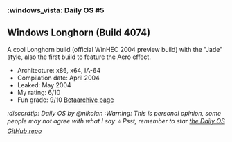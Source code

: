 ### :windows_vista: Daily OS #5
## Windows Longhorn (Build 4074)
A cool Longhorn build (official WinHEC 2004 preview build) with the "Jade" style, also the first build to feature the Aero effect. 
- Architecture: x86, x64, IA-64
- Compilation date: April 2004
- Leaked: May 2004
- My rating: 6/10
- Fun grade: 9/10
[Betaarchive page](<https://www.betaarchive.com/wiki/index.php/Windows_Longhorn/6.0.4074.idx02.040425-1535>)

*:discordtip: Daily OS by @nikolan*
*:Warning: This is personal opinion, some people may not agree with what I say*
*⭐️ Psst, remember to star [the Daily OS GitHub repo](<https://github.com/nikolan123/daily-os>)*
